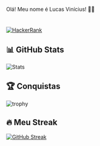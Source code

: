 Olá! Meu nome é Lucas Vinícius! 🙋🏽
#

[![HackerRank](https://img.shields.io/badge/HackerRank-00EA64.svg?style=for-the-badge&logo=HackerRank&logoColor=white)](https://www.hackerrank.com/profile/vinicioslucas37)

## 📊 GitHub Stats
![Stats](https://github-readme-stats.vercel.app/api?username=Lucavinini&show_icons=true&theme=dark&count_private=true)

## 🏆 Conquistas
![trophy](https://github-profile-trophy.vercel.app/?username=Lucavinini&theme=darkhub&column=7)

## 🔥 Meu Streak
[![GitHub Streak](https://streak-stats.demolab.com?user=Lucavinini&theme=dark&hide_border=falso&locale=pt_BR&short_numbers=falso)](https://git.io/streak-stats)
